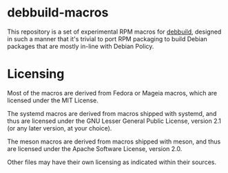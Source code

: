 # debbuild-macros

This repository is a set of experimental RPM macros for [debbuild](https://github.com/ascherer/debbuild),
designed in such a manner that it's trivial to port RPM packaging to build Debian packages that are
mostly in-line with Debian Policy.

# Licensing

Most of the macros are derived from Fedora or Mageia macros, which are licensed under the MIT License.

The systemd macros are derived from macros shipped with systemd, and thus are licensed under the
GNU Lesser General Public License, version 2.1 (or any later version, at your choice).

The meson macros are derived from macros shipped with meson, and thus are licensed under the
Apache Software License, version 2.0.

Other files may have their own licensing as indicated within their sources.
